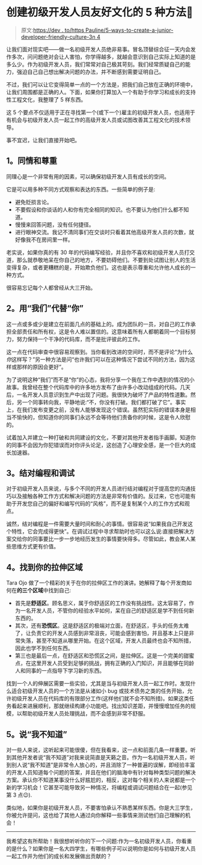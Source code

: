 # 创建初级开发人员友好文化的 5 种方法🚀

> 原文:[https://dev . to/https Pauline/5-ways-to-create-a-junior-developer-friendly-culture-3n 4](https://dev.to/httpspauline/5-ways-to-create-a-junior-developer-friendly-culture-3n4)

让我们面对现实吧——做一名初级开发人员绝非易事。冒名顶替综合征一天内会发作多次，问问题绝对会让人害怕，你学得越多，就越会意识到自己实际上知道的是多么少。作为初级开发人员，我们常常对自己极其苛刻。我们经常质疑自己的能力，强迫自己自己想出解决问题的办法，并不断感到需要证明自己。

不过，我们可以让它变得简单一点的一个方法是，把我们自己放在正确的环境中，让我们周围都是正确的人。下面，如果你打算加入一个有助于你学习和成长的支持性工程文化，我整理了 5 样东西。

这 5 个要点不仅适用于正在寻找第一个(或下一个)雇主的初级开发人员，也适用于有机会与初级开发人员一起工作的高级开发人员或试图改善其工程文化的技术领导。

事不宜迟，让我们直接开始吧。

## [](#1-empathy-and-respect)1。同情和尊重

同理心是一个非常有用的因素，可以确保初级开发人员有成长的空间。

它是可以用多种不同方式观察和表达的东西。一些简单的例子是:

*   避免贬损言论。
*   不要假设和你谈话的人和你有完全相同的知识。也不要认为他们什么都不知道。
*   慢慢来回答问题，没有任何捷径。
*   进行眼神交流。我记不清同事们在交谈时只看着其他高级开发人员的次数，就好像我不在房间里一样。

老实说，如果你真的有 30 年的代码编写经验，并且你不喜欢和初级开发人员打交道，那么就恭敬地呆在你自己的地方，不要妨碍他们。不要到处试图让别人的生活变得复杂，或者更糟糕的是，开始欺负他们。这也是表示尊重和允许他人成长的一种方式。

很容易忘记每个人都曾经从大三开始。

## [](#2-use-we-instead-of-you)2。用“我们”代替“你”

这一点或多或少是建立在前面几点的基础上的。成为团队的一员，对自己的工作承担全部责任和所有权，这是令人难以置信的。这意味着所有人都朝着同一个目标努力，努力保持一个干净的代码库，而不是批评彼此的工作。

这一点在代码审查中很容易观察到。当你看到改进的空间时，而不是评论“为什么*你*这样写？”另一种方法是问“也许我们可以在这种情况下尝试不同的方法，因为这样或那样的原因会更好”。

为了说明这种“我们”而不是“你”的心态，我将分享一个我在工作中遇到的情况的小故事。我曾经在整个代码库中的许多地方发布了由许多小改动组成的代码。几天后，一名开发人员意识到生产中出现了问题。我很快为破坏了产品的特性道歉。然后，另一个同事转向我，平静地说:“不，你没有打破。我们都打破了它”。事实上，在我们发布变更之前，没有人能够发现这个错误。虽然犯实际的错误本身是相当不愉快的，但知道你的同事们永远不会等待他们责备你的时候，这是令人欣慰的。

试着加入并建立一种打破和共同建设的文化，不要对其他开发者指手画脚。知道你的同事不会因为你犯错误而对你评头论足，这创造了心理安全感，是一个巨大的成长加速器。

## [](#3-pair-programming-and-debugging)3。结对编程和调试

对于初级开发人员来说，与多个不同的开发人员进行结对编程对于提高您的沟通技巧以及接触各种工作方式和解决问题的方法是非常有价值的。反过来，它也可能有助于开发您自己的偏好和编写代码的“风格”，而不是复制某个人的工作方式和观点。

诚然，结对编程是一件需要大量时间和耐心的事情。很容易说“如果我自己开发这个特性，它会完成得更快”。在调试过程中寻求帮助时也可以这么说:直接把解决方案交给你的同事要比一步一步地经历发生的事情要快得多。尽管如此，教会某人某些思维方式更有价值。

## [](#4-find-your-stretch-zone)4。找到你的拉伸区域

Tara Ojo 做了一个精彩的关于在你的拉伸区工作的演讲。她解释了每个开发商如何在**的三个区域**中找到自己:

*   首先是**舒适区**。顾名思义，属于你舒适区的工作没有挑战性。这太容易了，作为一名开发人员，不管你的经验水平如何，呆在自己的舒适区是学不到任何新东西的。
*   其次，还有**恐慌区**。这是舒适区的极端对立面，在舒适区，手头的任务太难了，让负责它的开发人员感到非常沮丧，可能会感到害怕，并且基本上只是非常失落，甚至不知道从哪里开始。在这个区域，开发人员最终也会不知所措，因此也学不到任何东西。
*   第三也是最后一点，在舒适区和恐慌区之间，是拉伸区。这是一个完美的甜蜜点，在这里开发人员受到足够的挑战，拥有正确的入门知识，并且能够在同龄人和同事的一点指导下学习新的东西。

找到一个人的伸展区需要一些实验，尤其是当与初级开发人员一起工作时。发现什么适合初级开发人员的一个方法是从诸如小 bug 或技术债务之类的任务开始，允许初级开发人员在代码库的有限部分工作(这样他们就不会不知所措)。如果这类任务看起来进展顺利，那就继续构建小功能吧。找出知识差距，并慢慢增加任务的规模，以帮助初级开发人员处理挑战，而不会感到非常不舒服。

## [](#5-say-i-dont-know)5。说“我不知道”

对一些人来说，这听起来可能很傻，但在我看来，这一点和前面几条一样重要。听到其他开发者说“我不知道”对我来说简直是天籁之音。作为一名初级开发人员，听到别人说“我不知道”是非常令人放心的，并且消除了一种普遍的误解，即经验丰富的开发人员知道每个问题的答案，并且在他们的脑海中有针对每种类型问题的解决方案。承认你不知道某事没什么好尴尬的，相反，这对每个相关的人来说都是一个新的学习机会！它甚至可能导致另一种情况，将编程或调试问题结合在一起(参见第 3 点😉).

类似地，如果你是初级开发人员，不要害怕承认不熟悉某样东西。你是大三学生，你被允许提问，这也给了其他人通过向你解释一些事情来测试他们自己理解的机会！

* * *

我希望这有所帮助！我很想听听你的下一个问题:作为一名初级开发人员，你看重的是什么？如果你是一名大四学生，有哪些例子可以说明你是如何与初级开发人员一起工作并为他们的成长和发展做出贡献的？